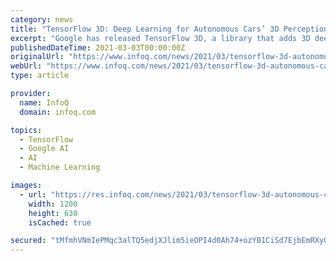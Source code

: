 ```yaml
---
category: news
title: "TensorFlow 3D: Deep Learning for Autonomous Cars’ 3D Perception"
excerpt: "Google has released TensorFlow 3D, a library that adds 3D deep-learning capabilities to the TensorFlow machine-learning framework.The new library brings tools and resources that allow researchers ..."
publishedDateTime: 2021-03-03T00:00:00Z
originalUrl: "https://www.infoq.com/news/2021/03/tensorflow-3d-autonomous-cars/"
webUrl: "https://www.infoq.com/news/2021/03/tensorflow-3d-autonomous-cars/"
type: article

provider:
  name: InfoQ
  domain: infoq.com

topics:
  - TensorFlow
  - Google AI
  - AI
  - Machine Learning

images:
  - url: "https://res.infoq.com/news/2021/03/tensorflow-3d-autonomous-cars/en/headerimage/TensorFlow3D-h-1614679548030.jpg"
    width: 1200
    height: 630
    isCached: true

secured: "tMfmhVNmIePMqc3alTQ5edjXJlim5ieOPI4d0Ah74+ozYB1CiSd7EjbEmRXyGnSCOmYvjKR8IhFD7QjyngdVSEKIYeEe3tLvNm2grjWHH2sMd7dmuk2qSDfAWeQCBSkvs9j6PtwtG3NgI0pYA76faJdpy3ik7iFjdq0kgNYMtwwBIWVD4ZNld4zIVgoatOXqpCTWuotvyjvWRLIVZEMOiTSoBns86dEPoo1Esty8SQFSupXBXyJYr5JEbyP4bGcquNWVYC5tFZ0YfPbNeSBFjMwOjTpMsOPcPJq07vhxEBMc5fNyaHCEc8qDAQ2571twcnsokroeGC+cl1FP6gc3VO5w7zpWBcDLWIdFQsskuPc=;P99ymLkBfrdQ3uiXGCT+PA=="
---
```


